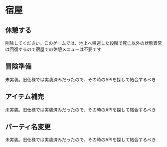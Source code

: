 # 宿屋

## 休憩する

削除してください。このゲームでは、地上へ帰還した段階で死亡以外の状態異常は回復するので宿屋での休憩メニューは不要です

## 冒険準備

未実装。旧仕様では実装済みだったので、その時のAPIを探して結合するべき

## アイテム補完

未実装。旧仕様では実装済みだったので、その時のAPIを探して結合するべき

## パーティ名変更

未実装。旧仕様では実装済みだったので、その時のAPIを探して結合するべき


